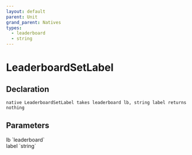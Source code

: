```yaml
---
layout: default
parent: Unit
grand_parent: Natives
types:
  - leaderboard
  - string
---
```


# LeaderboardSetLabel

## Declaration

```
native LeaderboardSetLabel takes leaderboard lb, string label returns nothing
```

## Parameters
<dl>
  <dt>lb `leaderboard`</dt>
  <dd></dd>

  <dt>label `string`</dt>
  <dd></dd>
</dl>